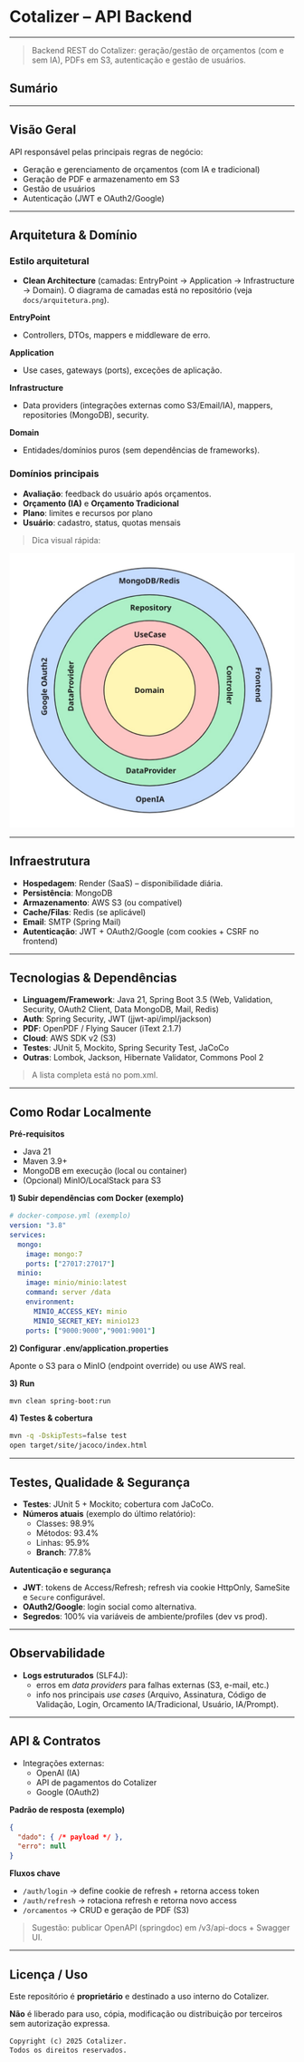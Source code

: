 # Cotalizer – API Backend

---

> Backend REST do Cotalizer: geração/gestão de orçamentos (com e sem IA), PDFs em S3, autenticação e gestão de usuários.
> 

## Sumário

---

## Visão Geral

API responsável pelas principais regras de negócio:

- Geração e gerenciamento de orçamentos (com IA e tradicional)
- Geração de PDF e armazenamento em S3
- Gestão de usuários
- Autenticação (JWT e OAuth2/Google)

---

## Arquitetura & Domínio

### Estilo arquitetural

- **Clean Architecture** (camadas: EntryPoint → Application → Infrastructure → Domain). O diagrama de camadas está no repositório (veja `docs/arquitetura.png`).

**EntryPoint**

- Controllers, DTOs, mappers e middleware de erro.

**Application**

- Use cases, gateways (ports), exceções de aplicação.

**Infrastructure**

- Data providers (integrações externas como S3/Email/IA), mappers, repositories (MongoDB), security.

**Domain**

- Entidades/domínios puros (sem dependências de frameworks).

### Domínios principais

- **Avaliação**: feedback do usuário após orçamentos.
- **Orçamento (IA)** e **Orçamento Tradicional**
- **Plano**: limites e recursos por plano
- **Usuário**: cadastro, status, quotas mensais

> Dica visual rápida:
> 

![arquitetura](docs/arquitetura.jpg)

---

## Infraestrutura

- **Hospedagem**: Render (SaaS) – disponibilidade diária.
- **Persistência**: MongoDB
- **Armazenamento**: AWS S3 (ou compatível)
- **Cache/Filas**: Redis (se aplicável)
- **Email**: SMTP (Spring Mail)
- **Autenticação**: JWT + OAuth2/Google (com cookies + CSRF no frontend)

---

## Tecnologias & Dependências

- **Linguagem/Framework**: Java 21, Spring Boot 3.5 (Web, Validation, Security, OAuth2 Client, Data MongoDB, Mail, Redis)
- **Auth**: Spring Security, JWT (jjwt-api/impl/jackson)
- **PDF**: OpenPDF / Flying Saucer (iText 2.1.7)
- **Cloud**: AWS SDK v2 (S3)
- **Testes**: JUnit 5, Mockito, Spring Security Test, JaCoCo
- **Outras**: Lombok, Jackson, Hibernate Validator, Commons Pool 2

> A lista completa está no pom.xml.
> 

---

## Como Rodar Localmente

**Pré-requisitos**

- Java 21
- Maven 3.9+
- MongoDB em execução (local ou container)
- (Opcional) MinIO/LocalStack para S3

**1) Subir dependências com Docker (exemplo)**

```yaml
# docker-compose.yml (exemplo)
version: "3.8"
services:
  mongo:
    image: mongo:7
    ports: ["27017:27017"]
  minio:
    image: minio/minio:latest
    command: server /data
    environment:
      MINIO_ACCESS_KEY: minio
      MINIO_SECRET_KEY: minio123
    ports: ["9000:9000","9001:9001"]

```

**2) Configurar .env/application.properties**

Aponte o S3 para o MinIO (endpoint override) ou use AWS real.

**3) Run**

```bash
mvn clean spring-boot:run

```

**4) Testes & cobertura**

```bash
mvn -q -DskipTests=false test
open target/site/jacoco/index.html

```

---

## Testes, Qualidade & Segurança

- **Testes**: JUnit 5 + Mockito; cobertura com JaCoCo.
- **Números atuais** (exemplo do último relatório):
    - Classes: 98.9%
    - Métodos: 93.4%
    - Linhas: 95.9%
    - **Branch**: 77.8%

**Autenticação e segurança**

- **JWT**: tokens de Access/Refresh; refresh via cookie HttpOnly, SameSite e `Secure` configurável.
- **OAuth2/Google**: login social como alternativa.
- **Segredos**: 100% via variáveis de ambiente/profiles (dev vs prod).

---

## Observabilidade

- **Logs estruturados** (SLF4J):
    - erros em *data providers* para falhas externas (S3, e-mail, etc.)
    - info nos principais *use cases* (Arquivo, Assinatura, Código de Validação, Login, Orcamento IA/Tradicional, Usuário, IA/Prompt).

---

## API & Contratos

- Integrações externas:
    - OpenAI (IA)
    - API de pagamentos do Cotalizer
    - Google (OAuth2)

**Padrão de resposta (exemplo)**

```json
{
  "dado": { /* payload */ },
  "erro": null
}

```

**Fluxos chave**

- `/auth/login` → define cookie de refresh + retorna access token
- `/auth/refresh` → rotaciona refresh e retorna novo access
- `/orcamentos` → CRUD e geração de PDF (S3)

> Sugestão: publicar OpenAPI (springdoc) em /v3/api-docs + Swagger UI.
> 

---

## Licença / Uso

Este repositório é **proprietário** e destinado a uso interno do Cotalizer.

**Não** é liberado para uso, cópia, modificação ou distribuição por terceiros sem autorização expressa.

```
Copyright (c) 2025 Cotalizer.
Todos os direitos reservados.

```